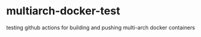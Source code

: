 # multiarch-docker-test
testing github actions for building and pushing multi-arch docker containers
